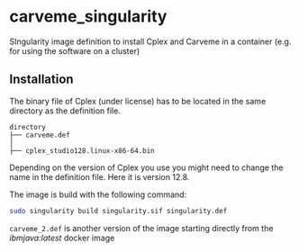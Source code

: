 # carveme_singularity
SIngularity image definition to install Cplex and Carveme in a container (e.g. for using the software on a cluster)

## Installation
The binary file of Cplex (under license) has to be located in the same directory as the definition file. 

```
directory
├── carveme.def
│
├── cplex_studio128.linux-x86-64.bin
````

Depending on the version of Cplex you use you might need to change the name in the definition file. Here it is version 12.8.

The image is build with the following command:


```sh
sudo singularity build singularity.sif singularity.def
```

```carveme_2.def``` is another version of the image starting directly from the *ibmjava:latest* docker image

